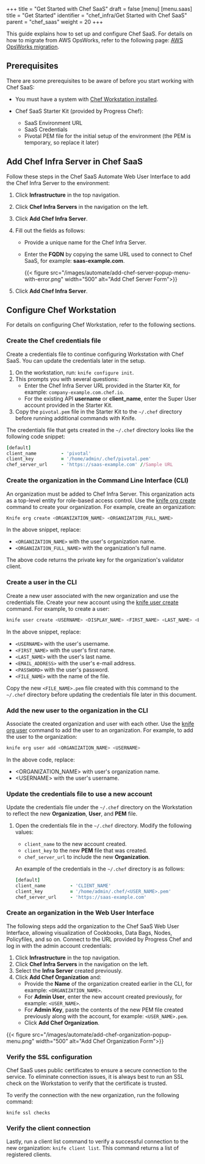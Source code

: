 +++
title = "Get Started with Chef SaaS"
draft = false
[menu]
  [menu.saas]
    title = "Get Started"
    identifier = "chef_infra/Get Started with Chef SaaS"
    parent = "chef_saas"
    weight = 20
+++

This guide explains how to set up and configure Chef SaaS. For details on how to migrate from AWS OpsWorks, refer to the following page: [AWS OpsWorks migration](/saas/opsworks_migration/).

## Prerequisites

There are some prerequisites to be aware of before you start working with Chef SaaS:

* You must have a system with [Chef Workstation installed](/workstation/install_workstation/).

* Chef SaaS Starter Kit (provided by Progress Chef):
  * SaaS Environment URL
  * SaaS Credentials
  * Pivotal PEM file for the initial setup of the environment (the PEM is temporary, so replace it later)

## Add Chef Infra Server in Chef SaaS

Follow these steps in the Chef SaaS Automate Web User Interface to add the Chef Infra Server to the environment:

1. Click **Infrastructure** in the top navigation.
1. Click **Chef Infra Servers** in the navigation on the left.
1. Click **Add Chef Infra Server**.
1. Fill out the fields as follows:
    * Provide a unique name for the Chef Infra Server.
    * Enter the **FQDN** by copying the same URL used to connect to Chef SaaS, for example: **saas-example.com**.

      {{< figure src="/images/automate/add-chef-server-popup-menu-with-error.png" width="500" alt="Add Chef Server Form">}}

1. Click **Add Chef Infra Server**.

## Configure Chef Workstation

For details on configuring Chef Workstation, refer to the following sections.

### Create the Chef credentials file

Create a credentials file to continue configuring Workstation with Chef SaaS. You can update the credentials later in the setup.

1. On the workstation, run: `knife configure init`.
1. This prompts you with several questions:
    * Enter the Chef Infra Server URL provided in the Starter Kit, for example: `company-example.com.chef.io`.
    * For the existing API **username** or **client_name**, enter the Super User account provided in the Starter Kit.
1. Copy the `pivotal.pem` file in the Starter Kit to the `~/.chef` directory before running additional commands with Knife.

The credentials file that gets created in the `~/.chef` directory looks like the following code snippet:

```ruby
[default]
client_name         - 'pivotal'
client_key          = '/home/admin/.chef/pivotal.pem'
chef_server_url     - 'https://saas-example.com' //Sample URL
```

### Create the organization in the Command Line Interface (CLI)

An organization must be added to Chef Infra Server. This organization acts as a top-level entity for role-based access control. Use the [knife org create](/workstation/knife_org/) command to create your organization. For example, create an organization:

```sh
Knife org create <ORGANIZATION_NAME> <ORGANIZATION_FULL_NAME>
```

In the above snippet, replace:

* `<ORGANIZATION_NAME>` with the user's organization name.
* `<ORGANIZATION_FULL_NAME>` with the organization's full name.

The above code returns the private key for the organization's validator client.

### Create a user in the CLI

Create a new user associated with the new organization and use the credentials file. Create your new account using the [knife user create](/workstation/knife_user/) command. For example, to create a user:

```sh
knife user create <USERNAME> <DISPLAY_NAME> <FIRST_NAME> <LAST_NAME> <EMAIL_Address> <PASSWORD> <FILE_NAME>.pem
```

In the above snippet, replace:

* `<USERNAME>` with the user's username.
* `<FIRST_NAME>` with the user's first name.
* `<LAST_NAME>` with the user's last name.
* `<EMAIL_ADDRESS>` with the user's e-mail address.
* `<PASSWORD>` with the user's password.
* `<FILE_NAME>` with the name of the file.

Copy the new `<FILE_NAME>.pem` file created with this command to the `~/.chef` directory before updating the credentials file later in this document.

### Add the new user to the organization in the CLI

Associate the created organization and user with each other. Use the [knife org user](/workstation/knife_org/) command to add the user to an organization. For example, to add the user to the organization:

```sh
knife org user add <ORGANIZATION_NAME> <USERNAME>
```

In the above code, replace:

* \<ORGANIZATION_NAME\> with user's organization name.
* \<USERNAME\> with the user's username.

### Update the credentials file to use a new account

Update the credentials file under the `~/.chef` directory on the Workstation to reflect the new **Organization**, **User**, and **PEM** file.

1. Open the credentials file in the `~/.chef` directory. Modify the following values:
    * `client_name` to the new account created.
    * `client_key` to the new **PEM** file that was created.
    * `chef_server_url` to include the new **Organization**.

    An example of the credentials in the `~/.chef` directory is as follows:

    ```ruby
    [default]
    client_name         - 'CLIENT_NAME'
    client_key          = '/home/admin/.chef/<USER_NAME>.pem'
    chef_server_url     - 'https://saas-example.com'
    ```

### Create an organization in the Web User Interface

The following steps add the organization to the Chef SaaS Web User Interface, allowing visualization of Cookbooks, Data Bags, Nodes, Policyfiles, and so on. Connect to the URL provided by Progress Chef and log in with the admin account credentials:

1. Click **Infrastructure** in the top navigation.
1. Click **Chef Infra Servers** in the navigation on the left.
1. Select the **Infra Server** created previously.
1. Click **Add Chef Organization** and:
    * Provide the **Name** of the organization created earlier in the CLI, for example: `<ORGANIZATION_NAME>`.
    * For **Admin User**, enter the new account created previously, for example: `<USER_NAME>`.
    * For **Admin Key**, paste the contents of the new PEM file created previously along with the account, for example: `<USER_NAME>.pem`.
    * Click **Add Chef Organization**.

{{< figure src="/images/automate/add-chef-organization-popup-menu.png" width="500" alt="Add Chef Organization Form">}}

### Verify the SSL configuration

Chef SaaS uses public certificates to ensure a secure connection to the service. To eliminate connection issues, it is always best to run an SSL check on the Workstation to verify that the certificate is trusted.

To verify the connection with the new organization, run the following command:

```cd
knife ssl checks
```

### Verify the client connection

Lastly, run a client list command to verify a successful connection to the new organization: `knife client list`. This command returns a list of registered clients.
